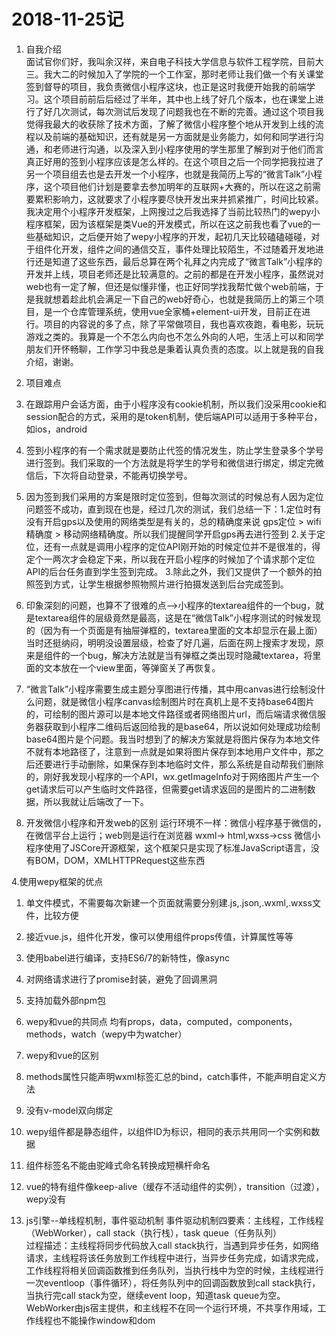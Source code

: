 # 2018-11-25记 #

1. 自我介绍  
面试官你们好，我叫余汉祥，来自电子科技大学信息与软件工程学院，目前大三。我大二的时候加入了学院的一个工作室，那时老师让我们做一个有关课堂签到督导的项目，我负责微信小程序这块，也正是这时我便开始我的前端学习。这个项目前前后后经过了半年，其中也上线了好几个版本，也在课堂上进行了好几次测试，每次测试后发现了问题我也在不断的完善。通过这个项目我觉得我最大的收获除了技术方面，了解了微信小程序整个地从开发到上线的流程以及前端的基础知识，还有就是另一方面就是业务能力，如何和同学进行沟通，和老师进行沟通，以及深入到小程序使用的学生那里了解到对于他们而言真正好用的签到小程序应该是怎么样的。在这个项目之后一个同学把我拉进了另一个项目组去也是去开发一个小程序，也就是我简历上写的“微言Talk”小程序，这个项目他们计划是要拿去参加明年的互联网+大赛的，所以在这之前需要累积影响力，这就要求了小程序要尽快开发出来并抓紧推广，时间比较紧。我决定用个小程序开发框架，上网搜过之后我选择了当前比较热门的wepy小程序框架，因为该框架是类Vue的开发模式，所以在这之前我也看了vue的一些基础知识，之后便开始了wepy小程序的开发，起初几天比较磕磕碰碰，对于组件化开发，组件之间的通信交互，事件处理比较陌生，不过随着开发地进行还是知道了这些东西，最后总算在两个礼拜之内完成了“微言Talk”小程序的开发并上线，项目老师还是比较满意的。之前的都是在开发小程序，虽然说对web也有一定了解，但还是似懂非懂，也正好同学找我帮忙做个web前端，于是我就想着趁此机会满足一下自己的web好奇心，也就是我简历上的第三个项目，是一个仓库管理系统，使用vue全家桶+element-ui开发，目前正在进行。项目的内容说的多了点，除了平常做项目，我也喜欢夜跑，看电影，玩玩游戏之类的。我算是一个不怎么内向也不怎么外向的人吧，生活上可以和同学朋友们开怀畅聊，工作学习中我总是秉着认真负责的态度。以上就是我的自我介绍，谢谢。

2. 项目难点
  1. 在跟踪用户会话方面，由于小程序没有cookie机制，所以我们没采用cookie和session配合的方式，采用的是token机制，使后端API可以适用于多种平台，如ios，android
  2. 签到小程序的有一个需求就是要防止代签的情况发生，防止学生登录多个学号进行签到。我们采取的一个方法就是将学生的学号和微信进行绑定，绑定完微信后，下次将自动登录，不能再切换学号。
  3. 因为签到我们采用的方案是限时定位签到，但每次测试的时候总有人因为定位问题签不成功，直到现在也是，经过几次的测试，我们总结一下：1.定位时有没有开启gps以及使用的网络类型是有关的，总的精确度来说 gps定位 > wifi精确度 > 移动网络精确度。所以我们提醒同学开启gps再去进行签到 
      2.关于定位，还有一点就是调用小程序的定位API刚开始的时候定位并不是很准的，得定个一两次才会稳定下来，所以我在开启小程序的时候加了个请求那个定位API的后台任务直到学生签到完成。
      3.除此之外，我们又提供了一个额外的拍照签到方式，让学生根据参照物照片进行拍摄发送到后台完成签到。
  4. 印象深刻的问题，也算不了很难的点-->小程序的textarea组件的一个bug，就是textarea组件的层级竟然是最高，这是在“微信Talk”小程序测试的时候发现的（因为有一个页面是有抽屉弹框的，textarea里面的文本却显示在最上面）当时还挺纳闷，明明没设置层级，检查了好几遍，后面在网上搜索才发现，原来是组件的一个bug，解决方法就是当有弹框之类出现时隐藏textarea，将里面的文本放在一个view里面，等弹窗关了再恢复。
  5. “微言Talk”小程序需要生成主题分享图进行传播，其中用canvas进行绘制没什么问题，就是微信小程序canvas绘制图片时在真机上是不支持base64图片的，可绘制的图片源可以是本地文件路径或者网络图片url，而后端请求微信服务器获取到小程序二维码后返回给我的是base64，所以说如何处理成功绘制base64图片是个问题。我当时想到了的解决方案就是将图片保存为本地文件不就有本地路径了，注意到一点就是如果将图片保存到本地用户文件中，那之后还要进行手动删除，如果保存到本地临时文件，那么系统是自动帮我们删除的，刚好我发现小程序的一个API，wx.getImageInfo对于网络图片产生一个get请求后可以产生临时文件路径，但需要get请求返回的是图片的二进制数据，所以我就让后端改了一下。

3. 开发微信小程序和开发web的区别
运行环境不一样：微信小程序基于微信的，在微信平台上运行；web则是运行在浏览器
wxml-> html,wxss->css
微信小程序使用了JSCore开源框架，这个框架只是实现了标准JavaScript语言，没有BOM，DOM，XMLHTTPRequest这些东西

4.使用wepy框架的优点
  1. 单文件模式，不需要每次新建一个页面就需要分别建.js,.json,.wxml,.wxss文件，比较方便
  2. 接近vue.js，组件化开发，像可以使用组件props传值，计算属性等等
  3. 使用babel进行编译，支持ES6/7的新特性，像async
  4. 对网络请求进行了promise封装，避免了回调黑洞
  5. 支持加载外部npm包
5. wepy和vue的共同点
  均有props，data，computed，components，methods，watch（wepy中为watcher）	
6. wepy和vue的区别
  1. methods属性只能声明wxml标签汇总的bind，catch事件，不能声明自定义方法
  2. 没有v-model双向绑定 
  3. wepy组件都是静态组件，以组件ID为标识，相同的表示共用同一个实例和数据
  4. 组件标签名不能由驼峰式命名转换成短横杆命名
  5. vue的特有组件像keep-alive（缓存不活动组件的实例），transition（过渡），wepy没有

7. js引擎--单线程机制，事件驱动机制
事件驱动机制四要素：主线程，工作线程（WebWorker），call stack（执行栈），task  queue（任务队列）  
过程描述：主线程将同步代码放入call stack执行，当遇到异步任务，如网络请求，主线程将该任务放到工作线程中进行，当异步任务完成，如请求完成，工作线程将相关回调函数推到任务队列，当执行栈中为空的时候，主线程进行一次eventloop（事件循环），将任务队列中的回调函数放到call stack执行，当执行完call stack为空，继续event loop，知道task queue为空。  
WebWorker由js宿主提供，和主线程不在同一个运行环境，不共享作用域，工作线程也不能操作window和dom
 
